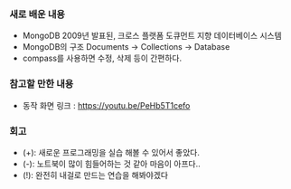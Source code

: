 ### 새로 배운 내용
- MongoDB
  2009년 발표된, 크로스 플랫폼 도큐먼트 지향 데이터베이스 시스템
- MongoDB의 구조
  Documents -> Collections -> Database
- compass를 사용하면 수정, 삭제 등이 간편하다.

### 참고할 만한 내용 
- 동작 화면 링크 : https://youtu.be/PeHb5T1cefo

### 회고
- (+): 새로운 프로그래밍을 실습 해볼 수 있어서 좋았다.
- (-): 노트북이 많이 힘들어하는 것 같아 마음이 아프다..
- (!): 완전히 내걸로 만드는 연습을 해봐야겠다
